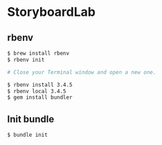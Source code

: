 # StoryboardLab

## rbenv

```sh
$ brew install rbenv
$ rbenv init

# Close your Terminal window and open a new one.

$ rbenv install 3.4.5
$ rbenv local 3.4.5
$ gem install bundler
```

## Init bundle

```sh
$ bundle init
```
